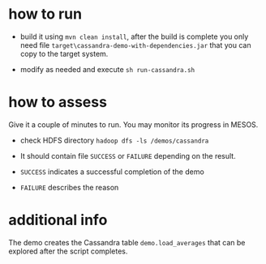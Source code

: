 # how to run

* build it using `mvn clean install`, after the build is complete you only need file `target\cassandra-demo-with-dependencies.jar` that you can copy to the target system.

* modify as needed and execute `sh run-cassandra.sh` 

# how to assess

Give it a couple of minutes to run. You may monitor its progress in MESOS.

* check HDFS directory `hadoop dfs -ls /demos/cassandra`

* It should contain file `SUCCESS` or `FAILURE` depending on the result.

* `SUCCESS` indicates a successful completion of the demo

* `FAILURE` describes the reason

# additional info

The demo creates the Cassandra table `demo.load_averages` that can be explored after the script completes.


